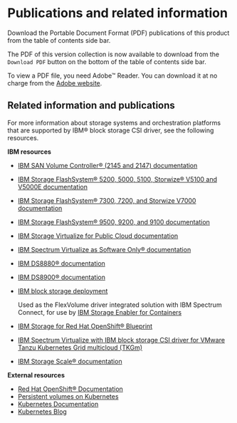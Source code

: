 # Publications and related information

Download the Portable Document Format (PDF) publications of this product from the table of contents side bar.

The PDF of this version collection is now available to download from the `Download PDF` button on the bottom of the table of contents side bar.

To view a PDF file, you need Adobe™ Reader. You can download it at no charge from the [Adobe website](http://get.adobe.com/reader/).

## Related information and publications

For more information about storage systems and orchestration platforms that are supported by IBM® block storage CSI driver, see the following resources.

**IBM resources**

- [IBM SAN Volume Controller® (2145 and 2147) documentation](https://www.ibm.com/docs/sanvolumecontroller)
- [IBM Storage FlashSystem® 5200, 5000, 5100, Storwize® V5100 and V5000E documentation](https://www.ibm.com/docs/flashsystem-5x00)
- [IBM Storage FlashSystem® 7300, 7200, and Storwize V7000 documentation](https://www.ibm.com/docs/flashsystem-7x00)
- [IBM Storage FlashSystem® 9500, 9200, and 9100 documentation](https://www.ibm.com/docs/flashsystem-9x00)
- [IBM Storage Virtualize for Public Cloud documentation](https://www.ibm.com/docs/en/storagevirtualizecl)
- [IBM Spectrum Virtualize as Software Only® documentation](https://www.ibm.com/docs/spectrumvirtualsoftw)
- [IBM DS8880® documentation](https://www.ibm.com/docs/ds8880)
- [IBM DS8900® documentation](https://www.ibm.com/docs/ds8900)
- [IBM block storage deployment](https://www.ibm.com/docs/en/stgenablercontainers/2.1.0?topic=block-storage-deployment)

    Used as the FlexVolume driver integrated solution with IBM Spectrum Connect, for use by [IBM Storage Enabler for Containers](https://www.ibm.com/docs/stgenablercontainers)

- [IBM Storage for Red Hat OpenShift® Blueprint](http://www.redbooks.ibm.com/abstracts/redp5565.html?Open)
- [IBM Spectrum Virtualize with IBM block storage CSI driver for VMware Tanzu Kubernetes Grid multicloud (TKGm)](https://www.ibm.com/support/pages/node/6616257)
- [IBM Storage Scale® documentation](https://www.ibm.com/docs/storage-scale)

**External resources**
- [Red Hat OpenShift® Documentation](https://docs.openshift.com/)   
- [Persistent volumes on Kubernetes](https://kubernetes.io/docs/concepts/storage/volumes/)
- [Kubernetes Documentation](https://kubernetes.io/docs/home/)
- [Kubernetes Blog](https://kubernetes.io/blog/)

